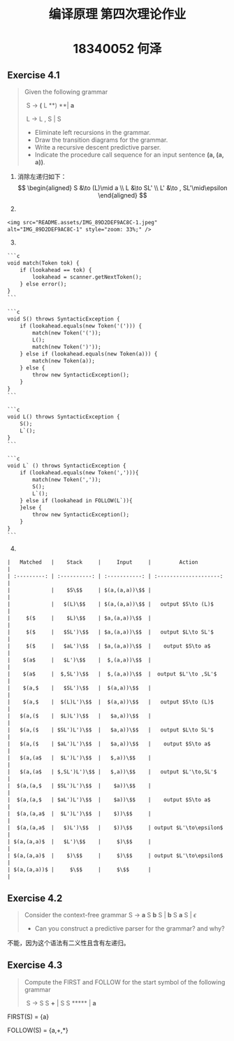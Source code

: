 <h1 align=center>编译原理 第四次理论作业</h1>

<h1 align=center>18340052  何泽</h1>

## Exercise 4.1

> Given the following grammar 
>
> ​		S → **(** L **) **| **a**​
>
> ​		L → L , S | S
>
> - Eliminate left recursions in the grammar.
> - Draw the transition diagrams for the grammar.
> - Write a recursive descent predictive parser.
> - Indicate the procedure call sequence for an input sentence **(a, (a, a))**.

1. 消除左递归如下：
    $$
    \begin{aligned}
    S &\to (L)\mid a \\
    L &\to SL' \\
    L' &\to , SL'\mid\epsilon
    \end{aligned}
    $$

2. 

    <img src="README.assets/IMG_89D2DEF9AC8C-1.jpeg" alt="IMG_89D2DEF9AC8C-1" style="zoom: 33%;" />

3. 

    ```c
    void match(Token tok) {
        if (lookahead == tok) {
        	lookahead = scanner.getNextToken(); 
        } else error();
    }
    ```

    ```c
    void S() throws SyntacticException {
        if (lookahead.equals(new Token('('))) {
            match(new Token('(')); 
            L();
            match(new Token(')'));
        } else if (lookahead.equals(new Token(a))) { 
            match(new Token(a));
        } else {
        	throw new SyntacticException();
        }
    }
    ```

    ```c
    void L() throws SyntacticException {
        S();
        L`();
    }
    ```

    ```c
    void L` () throws SyntacticException {
        if (lookahead.equals(new Token(','))){
            match(new Token(','));
            S();
            L`();
        } else if (lookahead in FOLLOW(L`)){
        }else {
        	throw new SyntacticException();
        }
    }
    ```

4. 

    |   Matched   |    Stack     |     Input     |         Action         |
    | :---------: | :----------: | :-----------: | :--------------------: |
    |             |    $S\$$     | $(a,(a,a))\$$ |                        |
    |             |   $(L)\$$    | $(a,(a,a))\$$ |   output $S\to (L)$    |
    |     $($     |    $L)\$$    | $a,(a,a))\$$  |                        |
    |     $($     |   $SL')\$$   | $a,(a,a))\$$  |   output $L\to SL'$    |
    |     $($     |   $aL')\$$   | $a,(a,a))\$$  |    output $S\to a$     |
    |    $(a$     |   $L')\$$    |  $,(a,a))\$$  |                        |
    |    $(a$     |  $,SL')\$$   |  $,(a,a))\$$  |  output $L'\to ,SL'$   |
    |    $(a,$    |   $SL')\$$   |  $(a,a))\$$   |                        |
    |    $(a,$    |  $(L)L')\$$  |  $(a,a))\$$   |   output $S\to (L)$    |
    |   $(a,($    |  $L)L')\$$   |   $a,a))\$$   |                        |
    |   $(a,($    | $SL')L')\$$  |   $a,a))\$$   |   output $L\to SL'$    |
    |   $(a,($    | $aL')L')\$$  |   $a,a))\$$   |    output $S\to a$     |
    |   $(a,(a$   |  $L')L')\$$  |   $,a))\$$    |                        |
    |   $(a,(a$   | $,SL')L')\$$ |   $,a))\$$    |   output $L'\to,SL'$   |
    |  $(a,(a,$   | $SL')L')\$$  |    $a))\$$    |                        |
    |  $(a,(a,$   | $aL')L')\$$  |    $a))\$$    |    output $S\to a$     |
    |  $(a,(a,a$  |  $L')L')\$$  |    $))\$$     |                        |
    |  $(a,(a,a$  |   $)L')\$$   |    $))\$$     | output $L'\to\epsilon$ |
    | $(a,(a,a)$  |   $L')\$$    |     $)\$$     |                        |
    | $(a,(a,a)$  |    $)\$$     |     $)\$$     | output $L'\to\epsilon$ |
    | $(a,(a,a))$ |     $\$$     |     $\$$      |                        |

## Exercise 4.2

> Consider the context-free grammar  S →  **a** S **b** S | **b** S **a** S | $\epsilon$
>
> - Can you construct a predictive parser for the grammar? and why?

不能，因为这个语法有二义性且含有左递归。

## Exercise 4.3

> Compute the FIRST and FOLLOW for the start symbol of the following grammar
>
> ​		S → S S **+** | S S ***** | **a**

FIRST(S) = {a}

FOLLOW(S) = {a,+,*}